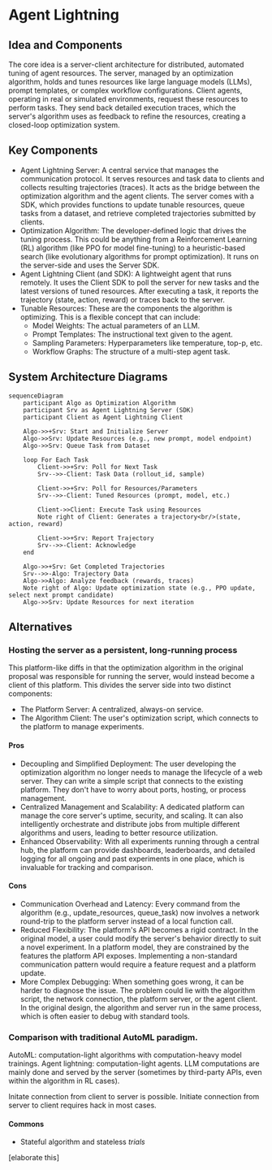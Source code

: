 # Agent Lightning

## Idea and Components

The core idea is a server-client architecture for distributed, automated tuning of agent resources. The server, managed by an optimization algorithm, holds and tunes resources like large language models (LLMs), prompt templates, or complex workflow configurations. Client agents, operating in real or simulated environments, request these resources to perform tasks. They send back detailed execution traces, which the server's algorithm uses as feedback to refine the resources, creating a closed-loop optimization system.

## Key Components

- Agent Lightning Server: A central service that manages the communication protocol. It serves resources and task data to clients and collects resulting trajectories (traces). It acts as the bridge between the optimization algorithm and the agent clients. The server comes with a SDK, which provides functions to update tunable resources, queue tasks from a dataset, and retrieve completed trajectories submitted by clients.
- Optimization Algorithm: The developer-defined logic that drives the tuning process. This could be anything from a Reinforcement Learning (RL) algorithm (like PPO for model fine-tuning) to a heuristic-based search (like evolutionary algorithms for prompt optimization). It runs on the server-side and uses the Server SDK.
- Agent Lightning Client (and SDK): A lightweight agent that runs remotely. It uses the Client SDK to poll the server for new tasks and the latest versions of tuned resources. After executing a task, it reports the trajectory (state, action, reward) or traces back to the server.
- Tunable Resources: These are the components the algorithm is optimizing. This is a flexible concept that can include:
    - Model Weights: The actual parameters of an LLM.
    - Prompt Templates: The instructional text given to the agent.
    - Sampling Parameters: Hyperparameters like temperature, top-p, etc.
    - Workflow Graphs: The structure of a multi-step agent task.

## System Architecture Diagrams

```mermaid
sequenceDiagram
    participant Algo as Optimization Algorithm
    participant Srv as Agent Lightning Server (SDK)
    participant Client as Agent Lightning Client

    Algo->>+Srv: Start and Initialize Server
    Algo->>Srv: Update Resources (e.g., new prompt, model endpoint)
    Algo->>Srv: Queue Task from Dataset

    loop For Each Task
        Client->>+Srv: Poll for Next Task
        Srv-->>-Client: Task Data (rollout_id, sample)

        Client->>+Srv: Poll for Resources/Parameters
        Srv-->>-Client: Tuned Resources (prompt, model, etc.)

        Client->>Client: Execute Task using Resources
        Note right of Client: Generates a trajectory<br/>(state, action, reward)

        Client->>+Srv: Report Trajectory
        Srv-->>-Client: Acknowledge
    end

    Algo->>+Srv: Get Completed Trajectories
    Srv-->>-Algo: Trajectory Data
    Algo->>Algo: Analyze feedback (rewards, traces)
    Note right of Algo: Update optimization state (e.g., PPO update, select next prompt candidate)
    Algo->>Srv: Update Resources for next iteration
```

## Alternatives

### Hosting the server as a persistent, long-running process

This platform-like diffs in that the optimization algorithm in the original proposal was responsible for running the server, would instead become a client of this platform. This divides the server side into two distinct components:

- The Platform Server: A centralized, always-on service.
- The Algorithm Client: The user's optimization script, which connects to the platform to manage experiments.

#### Pros

- Decoupling and Simplified Deployment: The user developing the optimization algorithm no longer needs to manage the lifecycle of a web server. They can write a simple script that connects to the existing platform. They don't have to worry about ports, hosting, or process management.
- Centralized Management and Scalability: A dedicated platform can manage the core server's uptime, security, and scaling. It can also intelligently orchestrate and distribute jobs from multiple different algorithms and users, leading to better resource utilization.
- Enhanced Observability: With all experiments running through a central hub, the platform can provide dashboards, leaderboards, and detailed logging for all ongoing and past experiments in one place, which is invaluable for tracking and comparison.

#### Cons

- Communication Overhead and Latency: Every command from the algorithm (e.g., update_resources, queue_task) now involves a network round-trip to the platform server instead of a local function call.
- Reduced Flexibility: The platform's API becomes a rigid contract. In the original model, a user could modify the server's behavior directly to suit a novel experiment. In a platform model, they are constrained by the features the platform API exposes. Implementing a non-standard communication pattern would require a feature request and a platform update.
- More Complex Debugging: When something goes wrong, it can be harder to diagnose the issue. The problem could lie with the algorithm script, the network connection, the platform server, or the agent client. In the original design, the algorithm and server run in the same process, which is often easier to debug with standard tools.

### Comparison with traditional AutoML paradigm.

AutoML: computation-light algorithms with computation-heavy model trainings.
Agent lightning: computation-light agents. LLM computations are mainly done and served by the server (sometimes by third-party  APIs, even within the algorithm in RL cases).

Initate connection from client to server is possible. Initiate connection from server to client requires hack in most cases.

#### Commons

- Stateful algorithm and stateless *trials*

[elaborate this]